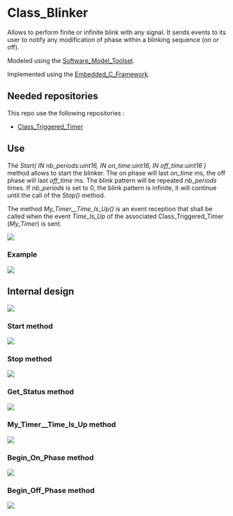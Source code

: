 # Class_Blinker

Allows to perform finite or infinite blink with any signal.
It sends events to its user to notify any modification of phase within a 
blinking sequence (on or off).

Modeled using the [Software_Model_Toolset](https://github.com/HomeMadeRobots/Software_Model_Toolset).

Implemented using the [Embedded_C_Framework](https://github.com/HomeMadeRobots/Embedded_C_Framework).

## Needed repositories

This repo use the following repositories :
- [Class_Triggered_Timer](https://github.com/HomeMadeRobots/Class_Triggered_Timer)

## Use

The *Start( IN nb_periods:uint16, IN on_time:uint16, IN off_time:uint16 )* 
method allows to start the blinker. The on phase will last *on_time* ms, the off
phase will last *off_time* ms. The blink pattern will be repeated *nb_periods*
times. If *nb_periods* is set to 0, the blink pattern is infinite, it will 
continue until the call of the *Stop()* method.

The method *My_Timer__Time_Is_Up()* is an event reception that shall be called
when the event *Time_Is_Up* of the associated Class_Triggered_Timer
(*My_Timer*) is sent.

![](doc/CD_Class_Blinker.jpg)

### Example

![](doc/SD_Class_Blinker_Use_Example.jpg)

## Internal design

![](doc/CD_Class_Blinker_Internal_Design.jpg)

### Start method

![](doc/Class_Blinker__Start.jpg)

### Stop method

![](doc/Class_Blinker__Stop.jpg)

### Get_Status method

![](doc/Class_Blinker__Get_Status.jpg)

### My_Timer__Time_Is_Up method

![](doc/Class_Blinker__My_Timer__Time_Is_Up.jpg)

### Begin_On_Phase method

![](doc/Class_Blinker__Begin_On_Phase.jpg)

### Begin_Off_Phase method

![](doc/Class_Blinker__Begin_Off_Phase.jpg)